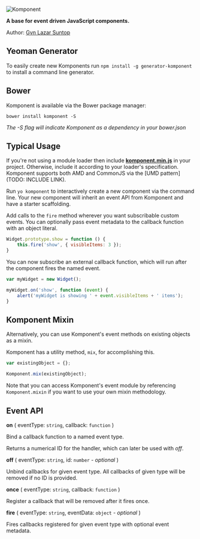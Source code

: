 ![Komponent](http://gvn.github.io/komponent/komponent-logo.png)

**A base for event driven JavaScript components.**

Author: [Gvn Lazar Suntop](mailto:gavin@gsuntop.com)

## Yeoman Generator

To easily create new Komponents run `npm install -g generator-komponent` to install a command line generator.

## Bower

Komponent is available via the Bower package manager:

`bower install komponent -S`

*The -S flag will indicate Komponent as a dependency in your bower.json*

## Typical Usage

If you're not using a module loader then include **[komponent.min.js](https://github.com/gvn/komponent/raw/master/komponent.min.js)** in your project. Otherwise, include it according to your loader's specification. Komponent supports both AMD and CommonJS via the [UMD pattern](TODO: INCLUDE LINK).

Run `yo komponent` to interactively create a new component via the command line. Your new component will inherit an event API from Komponent and have a starter scaffolding.

Add calls to the `fire` method wherever you want subscribable custom events. You can optionally pass event metadata to the callback function with an object literal.

```javascript
Widget.prototype.show = function () {
    this.fire('show', { visibleItems: 3 });
}
```

You can now subscribe an external callback function, which will run after the component fires the named event.

```javascript
var myWidget = new Widget();

myWidget.on('show', function (event) {
    alert('myWidget is showing ' + event.visibleItems + ' items');
}
```

## Komponent Mixin

Alternatively, you can use Komponent's event methods on existing objects as a mixin.

Komponent has a utility method, `mix`, for accomplishing this.

```javascript
var existingObject = {};

Komponent.mix(existingObject);
```

Note that you can access Komponent's event module by referencing `Komponent.mixin` if you want to use your own mixin methodology.


## Event API

**on** ( eventType: `string`, callback: `function` )

Bind a callback function to a named event type.

Returns a numerical ID for the handler, which can later be used with *off*.

**off** ( eventType: `string`, id: `number` - *optional* )

Unbind callbacks for given event type. All callbacks of given type will be removed if no ID is provided.

**once** ( eventType: `string`, callback: `function` )

Register a callback that will be removed after it fires once.

**fire** ( eventType: `string`, eventData: `object` - *optional* )

Fires callbacks registered for given event type with optional event metadata.

